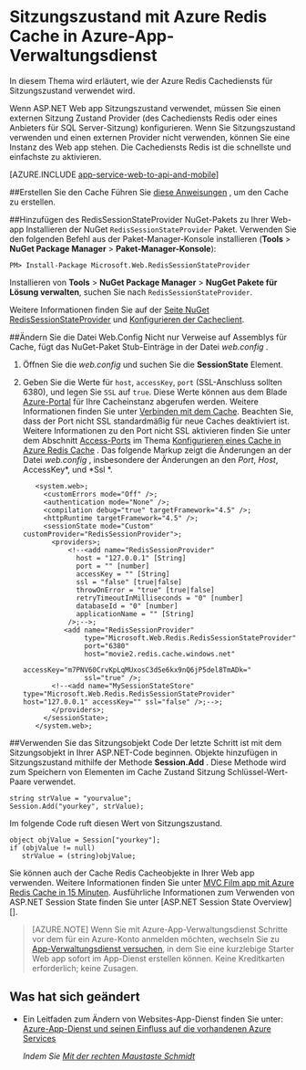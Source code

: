 <properties 
    pageTitle="Sitzungszustand mit Azure Redis Cache in Azure-App-Verwaltungsdienst" 
    description="Erfahren Sie, wie in der Azure-Cache-Dienst verwenden, um ASP.NET Sitzung Zustand Zwischenspeichern unterstützt." 
    services="app-service\web" 
    documentationCenter=".net" 
    authors="Rick-Anderson" 
    manager="wpickett" 
    editor="none"/>

<tags 
    ms.service="app-service-web" 
    ms.workload="na" 
    ms.tgt_pltfrm="na" 
    ms.devlang="dotnet" 
    ms.topic="get-started-article" 
    ms.date="06/27/2016" 
    ms.author="riande"/>


# <a name="session-state-with-azure-redis-cache-in-azure-app-service"></a>Sitzungszustand mit Azure Redis Cache in Azure-App-Verwaltungsdienst


In diesem Thema wird erläutert, wie der Azure Redis Cachediensts für Sitzungszustand verwendet wird.

Wenn ASP.NET Web app Sitzungszustand verwendet, müssen Sie einen externen Sitzung Zustand Provider (des Cachediensts Redis oder eines Anbieters für SQL Server-Sitzung) konfigurieren. Wenn Sie Sitzungszustand verwenden und einen externen Provider nicht verwenden, können Sie eine Instanz des Web app stehen. Die Cachediensts Redis ist die schnellste und einfachste zu aktivieren.

[AZURE.INCLUDE [app-service-web-to-api-and-mobile](../../includes/app-service-web-to-api-and-mobile.md)] 

##<a id="createcache"></a>Erstellen Sie den Cache
Führen Sie [diese Anweisungen](../cache-dotnet-how-to-use-azure-redis-cache.md#create-cache) , um den Cache zu erstellen.

##<a id="configureproject"></a>Hinzufügen des RedisSessionStateProvider NuGet-Pakets zu Ihrer Web-app
Installieren der NuGet `RedisSessionStateProvider` Paket.  Verwenden Sie den folgenden Befehl aus der Paket-Manager-Konsole installieren (**Tools** > **NuGet Package Manager** > **Paket-Manager-Konsole**):

  `PM> Install-Package Microsoft.Web.RedisSessionStateProvider`
  
Installieren von **Tools** > **NuGet Package Manager** > **NugGet Pakete für Lösung verwalten**, suchen Sie nach `RedisSessionStateProvider`.

Weitere Informationen finden Sie auf der [Seite NuGet RedisSessionStateProvider](http://www.nuget.org/packages/Microsoft.Web.RedisSessionStateProvider/ ) und [Konfigurieren der Cacheclient](../cache-dotnet-how-to-use-azure-redis-cache.md#NuGet).

##<a id="configurewebconfig"></a>Ändern Sie die Datei Web.Config
Nicht nur Verweise auf Assemblys für Cache, fügt das NuGet-Paket Stub-Einträge in der Datei *web.config* . 

1. Öffnen Sie die *web.config* und suchen Sie die **SessionState** Element.

1. Geben Sie die Werte für `host`, `accessKey`, `port` (SSL-Anschluss sollten 6380), und legen Sie `SSL` auf `true`. Diese Werte können aus dem Blade [Azure-Portal](http://go.microsoft.com/fwlink/?LinkId=529715) für Ihre Cacheinstanz abgerufen werden. Weitere Informationen finden Sie unter [Verbinden mit dem Cache](../cache-dotnet-how-to-use-azure-redis-cache.md#connect-to-cache). Beachten Sie, dass der Port nicht SSL standardmäßig für neue Caches deaktiviert ist. Weitere Informationen zu den Port nicht SSL aktivieren finden Sie unter dem Abschnitt [Access-Ports](https://msdn.microsoft.com/library/azure/dn793612.aspx#AccessPorts) im Thema [Konfigurieren eines Cache in Azure Redis Cache](https://msdn.microsoft.com/library/azure/dn793612.aspx) . Das folgende Markup zeigt die Änderungen an der Datei *web.config* , insbesondere der Änderungen an den *Port*, *Host*, AccessKey*, und *Ssl *.

          <system.web>;
            <customErrors mode="Off" />;
            <authentication mode="None" />;
            <compilation debug="true" targetFramework="4.5" />;
            <httpRuntime targetFramework="4.5" />;
            <sessionState mode="Custom" customProvider="RedisSessionProvider">;
              <providers>;  
                  <!--<add name="RedisSessionProvider" 
                    host = "127.0.0.1" [String]
                    port = "" [number]
                    accessKey = "" [String]
                    ssl = "false" [true|false]
                    throwOnError = "true" [true|false]
                    retryTimeoutInMilliseconds = "0" [number]
                    databaseId = "0" [number]
                    applicationName = "" [String]
                  />;-->;
                 <add name="RedisSessionProvider" 
                      type="Microsoft.Web.Redis.RedisSessionStateProvider" 
                      port="6380"
                      host="movie2.redis.cache.windows.net" 
                      accessKey="m7PNV60CrvKpLqMUxosC3dSe6kx9nQ6jP5del8TmADk=" 
                      ssl="true" />;
              <!--<add name="MySessionStateStore" type="Microsoft.Web.Redis.RedisSessionStateProvider" host="127.0.0.1" accessKey="" ssl="false" />;-->;
              </providers>;
            </sessionState>;
          </system.web>;


##<a id="usesessionobject"></a>Verwenden Sie das Sitzungsobjekt Code
Der letzte Schritt ist mit dem Sitzungsobjekt in Ihrer ASP.NET-Code beginnen. Objekte hinzufügen in Sitzungszustand mithilfe der Methode **Session.Add** . Diese Methode wird zum Speichern von Elementen im Cache Zustand Sitzung Schlüssel-Wert-Paare verwendet.

    string strValue = "yourvalue";
    Session.Add("yourkey", strValue);

Im folgende Code ruft diesen Wert von Sitzungszustand.

    object objValue = Session["yourkey"];
    if (objValue != null)
       strValue = (string)objValue; 

Sie können auch der Cache Redis Cacheobjekte in Ihrer Web app verwenden. Weitere Informationen finden Sie unter [MVC Film app mit Azure Redis Cache in 15 Minuten](https://azure.microsoft.com/blog/2014/06/05/mvc-movie-app-with-azure-redis-cache-in-15-minutes/).
Ausführliche Informationen zum Verwenden von ASP.NET Session State finden Sie unter [ASP.NET Session State Overview][].

>[AZURE.NOTE] Wenn Sie mit Azure-App-Verwaltungsdienst Schritte vor dem für ein Azure-Konto anmelden möchten, wechseln Sie zu [App-Verwaltungsdienst versuchen](http://go.microsoft.com/fwlink/?LinkId=523751), in dem Sie eine kurzlebige Starter Web app sofort im App-Dienst erstellen können. Keine Kreditkarten erforderlich; keine Zusagen.

## <a name="whats-changed"></a>Was hat sich geändert
* Ein Leitfaden zum Ändern von Websites-App-Dienst finden Sie unter: [Azure-App-Dienst und seinen Einfluss auf die vorhandenen Azure Services](http://go.microsoft.com/fwlink/?LinkId=529714)

  *Indem Sie [Mit der rechten Maustaste Schmidt](https://twitter.com/RickAndMSFT)*
  
  [installed the latest]: http://www.windowsazure.com/downloads/?sdk=net  
  [ASP.NET Session State (Übersicht)]: http://msdn.microsoft.com/library/ms178581.aspx

  [NewIcon]: ./media/web-sites-dotnet-session-state-caching/CacheScreenshot_NewButton.png
  [NewCacheDialog]: ./media/web-sites-dotnet-session-state-caching/CachingScreenshot_CreateOptions.png
  [CacheIcon]: ./media/web-sites-dotnet-session-state-caching/CachingScreenshot_CacheIcon.png
  [NuGetDialog]: ./media/web-sites-dotnet-session-state-caching/CachingScreenshot_NuGet.png
  [OutputConfig]: ./media/web-sites-dotnet-session-state-caching/CachingScreenshot_OC_WebConfig.png
  [CacheConfig]: ./media/web-sites-dotnet-session-state-caching/CachingScreenshot_CacheConfig.png
  [EndpointURL]: ./media/web-sites-dotnet-session-state-caching/CachingScreenshot_EndpointURL.png
  [ManageKeys]: ./media/web-sites-dotnet-session-state-caching/CachingScreenshot_ManageAccessKeys.png
 
